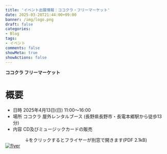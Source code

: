 ```yaml
---
title: 'イベント出展情報：ココクラ・フリーマーケット'
date: 2025-03-28T21:44:00+09:00
banner: /img/logo.png
draft: false
categories:
- Blog
tags:
- イベント
comments: false
showMeta: true
showActions: false
---
```


**ココクラ フリーマーケット**

# 概要
- 日時 2025年4月13日(日) 11:00～16:00
- 場所 ココクラ 屋外レンタルブース (長野県長野市・長電本郷駅から徒歩13分)
- 内容 CD及びミュージックカードの販売

<center>↓をクリックするとフライヤーが別窓で開きます(PDF 2.1kB)</center>
<a href="/img/blog/20250328/flyer.pdf" target="_blank"><img src="/img/blog/20250328/flyer.png" alt="flyer"></a>
